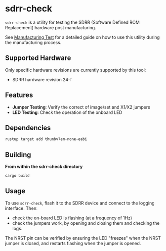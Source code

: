 # sdrr-check

`sdrr-check` is a utility for testing the SDRR (Software Defined ROM Replacement) hardware post manufacturing.

See [Manufacturing Test](/docs/MANUFACTURING-TEST.md) for a detailed guide on how to use this utility during the manufacturing process.

## Supported Hardware

Only specific hardware revisions are currently supported by this tool:

- SDRR hardware revision 24-f

## Features

- **Jumper Testing**: Verify the correct  of image/set and X1/X2 jumpers
- **LED Testing**: Check the operation of the onboard LED

## Dependencies

```bash
rustup target add thumbv7em-none-eabi
```

## Building

**From within the sdrr-check directory**

```bash
cargo build
```

## Usage

To use `sdrr-check`, flash it to the SDRR device and connect to the logging interface. Then:

- check the on-board LED is flashing (at a frequency of 1Hz)
- check the jumpers work, by opening and closing them and checking the logs.

The NRST pin can be verified by ensuring the LED "freezes" when the NRST jumper is closed, and restarts flashing when the jumper is opened.

